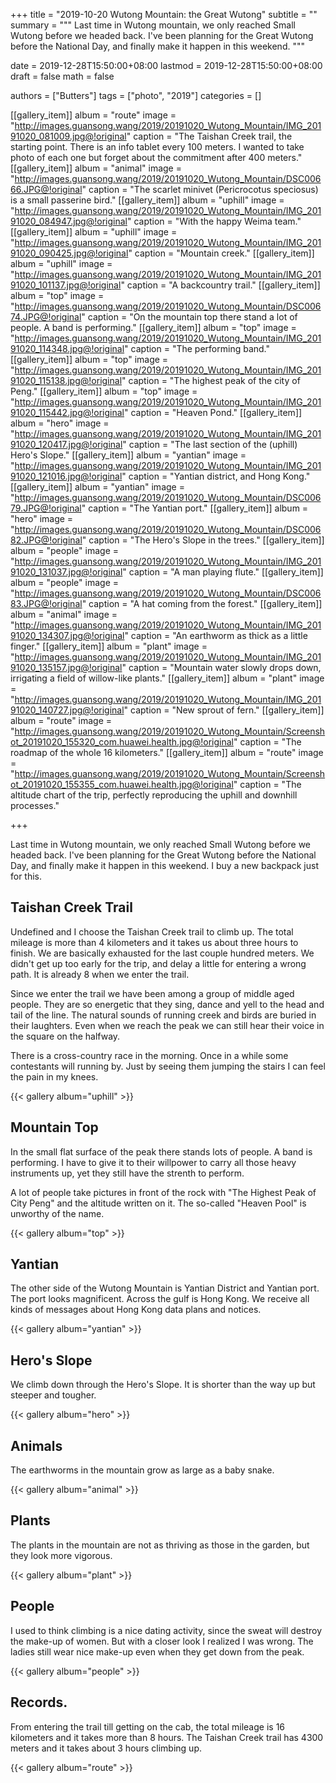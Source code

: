+++
title = "2019-10-20 Wutong Mountain: the Great Wutong"
subtitle = ""
summary = """
Last time in Wutong mountain,
we only reached Small Wutong before we headed back.
I've been planning for the Great Wutong before the National Day,
and finally make it happen in this weekend.
"""

date = 2019-12-28T15:50:00+08:00
lastmod = 2019-12-28T15:50:00+08:00
draft = false
math = false

authors = ["Butters"]
tags = ["photo", "2019"]
categories = []

[[gallery_item]]
album = "route"
image = "http://images.guansong.wang/2019/20191020_Wutong_Mountain/IMG_20191020_081009.jpg@!original"
caption = "The Taishan Creek trail, the starting point. There is an info tablet every 100 meters. I wanted to take photo of each one but forget about the commitment after 400 meters."
[[gallery_item]]
album = "animal"
image = "http://images.guansong.wang/2019/20191020_Wutong_Mountain/DSC00666.JPG@!original"
caption = "The scarlet minivet (Pericrocotus speciosus) is a small passerine bird."
[[gallery_item]]
album = "uphill"
image = "http://images.guansong.wang/2019/20191020_Wutong_Mountain/IMG_20191020_084947.jpg@!original"
caption = "With the happy Weima team."
[[gallery_item]]
album = "uphill"
image = "http://images.guansong.wang/2019/20191020_Wutong_Mountain/IMG_20191020_090425.jpg@!original"
caption = "Mountain creek."
[[gallery_item]]
album = "uphill"
image = "http://images.guansong.wang/2019/20191020_Wutong_Mountain/IMG_20191020_101137.jpg@!original"
caption = "A backcountry trail."
[[gallery_item]]
album = "top"
image = "http://images.guansong.wang/2019/20191020_Wutong_Mountain/DSC00674.JPG@!original"
caption = "On the mountain top there stand a lot of people. A band is performing."
[[gallery_item]]
album = "top"
image = "http://images.guansong.wang/2019/20191020_Wutong_Mountain/IMG_20191020_114348.jpg@!original"
caption = "The performing band."
[[gallery_item]]
album = "top"
image = "http://images.guansong.wang/2019/20191020_Wutong_Mountain/IMG_20191020_115138.jpg@!original"
caption = "The highest peak of the city of Peng."
[[gallery_item]]
album = "top"
image = "http://images.guansong.wang/2019/20191020_Wutong_Mountain/IMG_20191020_115442.jpg@!original"
caption = "Heaven Pond."
[[gallery_item]]
album = "hero"
image = "http://images.guansong.wang/2019/20191020_Wutong_Mountain/IMG_20191020_120417.jpg@!original"
caption = "The last section of the (uphill) Hero's Slope."
[[gallery_item]]
album = "yantian"
image = "http://images.guansong.wang/2019/20191020_Wutong_Mountain/IMG_20191020_121016.jpg@!original"
caption = "Yantian district, and Hong Kong."
[[gallery_item]]
album = "yantian"
image = "http://images.guansong.wang/2019/20191020_Wutong_Mountain/DSC00679.JPG@!original"
caption = "The Yantian port."
[[gallery_item]]
album = "hero"
image = "http://images.guansong.wang/2019/20191020_Wutong_Mountain/DSC00682.JPG@!original"
caption = "The Hero's Slope in the trees."
[[gallery_item]]
album = "people"
image = "http://images.guansong.wang/2019/20191020_Wutong_Mountain/IMG_20191020_131037.jpg@!original"
caption = "A man playing flute."
[[gallery_item]]
album = "people"
image = "http://images.guansong.wang/2019/20191020_Wutong_Mountain/DSC00683.JPG@!original"
caption = "A hat coming from the forest."
[[gallery_item]]
album = "animal"
image = "http://images.guansong.wang/2019/20191020_Wutong_Mountain/IMG_20191020_134307.jpg@!original"
caption = "An earthworm as thick as a little finger."
[[gallery_item]]
album = "plant"
image = "http://images.guansong.wang/2019/20191020_Wutong_Mountain/IMG_20191020_135157.jpg@!original"
caption = "Mountain water slowly drops down, irrigating a field of willow-like plants."
[[gallery_item]]
album = "plant"
image = "http://images.guansong.wang/2019/20191020_Wutong_Mountain/IMG_20191020_140727.jpg@!original"
caption = "New sprout of fern."
[[gallery_item]]
album = "route"
image = "http://images.guansong.wang/2019/20191020_Wutong_Mountain/Screenshot_20191020_155320_com.huawei.health.jpg@!original"
caption = "The roadmap of the whole 16 kilometers."
[[gallery_item]]
album = "route"
image = "http://images.guansong.wang/2019/20191020_Wutong_Mountain/Screenshot_20191020_155355_com.huawei.health.jpg@!original"
caption = "The altitude chart of the trip, perfectly reproducing the uphill and downhill processes."

+++

Last time in Wutong mountain,
we only reached Small Wutong before we headed back.
I've been planning for the Great Wutong before the National Day,
and finally make it happen in this weekend.
I buy a new backpack just for this.

## Taishan Creek Trail

Undefined and I choose the Taishan Creek trail to climb up.
The total mileage is more than 4 kilometers and
it takes us about three hours to finish.
We are basically exhausted for the last couple hundred meters.
We didn't get up too early for the trip,
and delay a little for entering a wrong path.
It is already 8 when we enter the trail.

Since we enter the trail we have been among a group of middle aged people.
They are so energetic that they sing, dance and yell to the head and tail of the line.
The natural sounds of running creek and birds are buried in their laughters.
Even when we reach the peak we can still hear their voice in the square on the halfway.

There is a cross-country race in the morning.
Once in a while some contestants will running by.
Just by seeing them jumping the stairs I can feel the pain in my knees.

{{< gallery album="uphill" >}}

## Mountain Top

In the small flat surface of the peak there stands lots of people.
A band is performing.
I have to give it to their willpower to carry all those heavy instruments up,
yet they still have the strenth to perform.

A lot of people take pictures in front of the rock with
"The Highest Peak of City Peng" and the altitude written on it.
The so-called "Heaven Pool" is unworthy of the name.

{{< gallery album="top" >}}

## Yantian

The other side of the Wutong Mountain is Yantian District and Yantian port.
The port looks magnificent.
Across the gulf is Hong Kong.
We receive all kinds of messages about Hong Kong data plans and notices.

{{< gallery album="yantian" >}}

## Hero's Slope

We climb down through the Hero's Slope.
It is shorter than the way up but steeper and tougher.

{{< gallery album="hero" >}}

## Animals

The earthworms in the mountain grow as large as a baby snake.

{{< gallery album="animal" >}}

## Plants

The plants in the mountain are not as thriving as those in the garden,
but they look more vigorous.

{{< gallery album="plant" >}}

## People

I used to think climbing is a nice dating activity,
since the sweat will destroy the make-up of women.
But with a closer look I realized I was wrong.
The ladies still wear nice make-up even when they get down from the peak.

{{< gallery album="people" >}}

## Records.

From entering the trail till getting on the cab,
the total mileage is 16 kilometers and it takes more than 8 hours.
The Taishan Creek trail has 4300 meters and it takes about 3 hours climbing up.

{{< gallery album="route" >}}